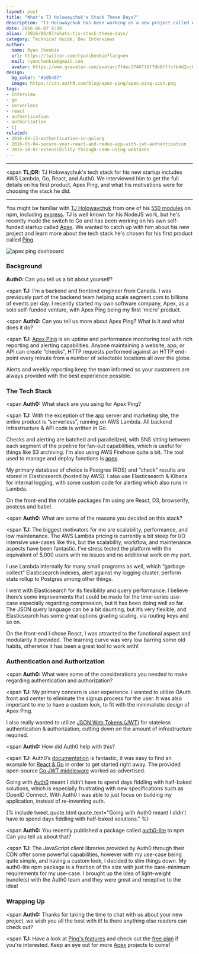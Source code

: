```yaml
---
layout: post
title: "What's TJ Holowaychuk's Stack These Days?"
description: "TJ Holowaychuk has been working on a new project called Apex. We caught up with him to get all the details!"
date: 2016-06-07 8:30
alias: /2016/06/07/whats-tjs-stack-these-days/
category: Technical Guide, Dev Interviews
author:
  name: Ryan Chenkie
  url: https://twitter.com/ryanchenkie?lang=en
  mail: ryanchenkie@gmail.com
  avatar: https://www.gravatar.com/avatar/7f4ec37467f2f7db6fffc7b4d2cc8dc2?size=200
design:
  bg_color: "#2d5487"
  image: https://cdn.auth0.com/blog/apex-ping/apex-ping-icon.png
tags:
- interview
- go
- serverless
- react
- authentication
- authorization
- tj
related:
- 2016-04-13-authentication-in-golang
- 2016-01-04-secure-your-react-and-redux-app-with-jwt-authentication
- 2015-10-07-extensibility-through-code-using-webtasks
---
```


---

<span <span style="font-weight:700">TL;DR:</span> TJ Holowaychuk's tech stack for his new startup includes AWS Lambda, Go, React, and Auth0. We interviewed him to get the full details on his first product, Apex Ping, and what his motivations were for choosing the stack he did.

---

You might be familiar with [TJ Holowaychuk](https://twitter.com/tjholowaychuk) from one of his [550 modules](https://www.npmjs.com/~tjholowaychuk) on npm, including [express](http://expressjs.com/). TJ is well known for his NodeJS work, but he's recently made the switch to Go and has been working on his own self-funded startup called [Apex](https://apex.sh). We wanted to catch up with him about his new project and learn more about the tech stack he's chosen for his first product called [Ping](https://apex.sh/ping/).

![apex ping dashboard](https://cdn.auth0.com/blog/apex-ping/apex-ping.png)

### Background

<span style="font-weight:700">Auth0:</span> Can you tell us a bit about yourself?

<span <span style="font-weight:700">TJ:</span> I'm a backend and frontend engineer from Canada. I was previously part of the backend team helping scale segment.com to billions of events per day. I recently started my own software company, Apex, as a solo self-funded venture, with Apex Ping being my first 'micro' product.

<span <span style="font-weight:700">Auth0:</span> Can you tell us more about Apex Ping? What is it and what does it do?

<span <span style="font-weight:700">TJ:</span> [Apex Ping][1] is an uptime and performance monitoring tool with rich reporting and alerting capabilities. Anyone maintaining a website, app, or API can create “checks”, HTTP requests performed against an HTTP end-point every minute from a number of selectable locations all over the globe.

Alerts and weekly reporting keep the team informed so your customers are always provided with the best experience possible.

### The Tech Stack

<span <span style="font-weight:700">Auth0:</span> What stack are you using for Apex Ping?

<span <span style="font-weight:700">TJ:</span> With the exception of the app server and marketing site, the entire product is “serverless”, running on AWS Lambda. All backend infrastructure & API code is written in Go.

Checks and alerting are batched and parallelized, with SNS sitting between each segment of the pipeline for fan-out capabilities, which is useful for things like S3 archiving. I’m also using AWS Firehose quite a bit. The tool used to manage and deploy functions is [apex](https://github.com/apex/apex).

My primary database of choice is Postgres (RDS) and “check” results are stored in Elasticsearch (hosted by AWS). I also use Elasticsearch & Kibana for internal logging, with some custom code for alerting which also runs in Lambda.

On the front-end the notable packages I’m using are React, D3, browserify, postcss and babel.

<span <span style="font-weight:700">Auth0:</span> What are some of the reasons you decided on this stack?

<span <span style="font-weight:700">TJ:</span> The biggest motivators for me are scalability, performance, and low maintenance. The AWS Lambda pricing is currently a bit steep for I/O intensive use-cases like this, but the scalability, workflow, and maintenance aspects have been fantastic. I’ve stress tested the platform with the equivalent of 5,000 users with no issues and no additional work on my part.

I use Lambda internally for many small programs as well, which “garbage collect” Elasticsearch indexes, alert against my logging cluster, perform stats rollup to Postgres among other things.

I went with Elasticsearch for its flexibility and query performance. I believe there’s some improvements that could be made for the time-series use-case especially regarding compression, but it has been doing well so far. The JSON query language can be a bit daunting, but it’s very flexible, and Elasticsearch has some great options grading scaling, via routing keys and so on.

On the front-end I chose React, I was attracted to the functional aspect and modularity it provided. The learning curve was very low barring some old habits, otherwise it has been a great tool to work with!

### Authentication and Authorization

<span <span style="font-weight:700">Auth0:</span> What were some of the considerations you needed to make regarding authentication and authorization?

<span <span style="font-weight:700">TJ:</span> My primary concern is user experience. I wanted to utilize OAuth front and center to eliminate the signup process for the user. It was also important to me to have a custom look, to fit with the minimalistic design of Apex Ping.

I also really wanted to utilize [JSON Web Tokens (JWT)](https://jwt.io/introduction) for stateless authentication & authorization, cutting down on the amount of infrastructure required.

<span <span style="font-weight:700">Auth0:</span> How did Auth0 help with this?

<span <span style="font-weight:700">TJ:</span> Auth0’s [documentation](https://auth0.com/docs) is fantastic, it was easy to find an example for [React & Go](https://auth0.com/docs/quickstart/spa/react/golang) in order to get started right away. The provided open-source [Go JWT middleware](https://github.com/auth0/go-jwt-middleware) worked as-advertised.

Going with <a href="javascript:signup()">Auth0</a> meant I didn’t have to spend days fiddling with half-baked solutions, which is especially frustrating with new specifications such as OpenID Connect. With Auth0 I was able to just focus on building my application, instead of re-inventing auth.

{% include tweet_quote.html quote_text="Going with Auth0 meant I didn’t have to spend days fiddling with half-baked solutions." %}

<span <span style="font-weight:700">Auth0:</span> You recently published a package called [auth0-lite](https://www.npmjs.com/package/auth0-lite) to npm. Can you tell us about that?

<span <span style="font-weight:700">TJ:</span> The JavaScript client libraries provided by Auth0 through their CDN offer some powerful capabilities, however with my use-case being quite simple, and having a custom look, I decided to slim things down. My auth0-lite npm package is a fraction of the size with just the bare-minimum requirements for my use-case. I brought up the idea of light-weight bundle(s) with the Auth0 team and they were great and receptive to the idea!

### Wrapping Up

<span <span style="font-weight:700">Auth0:</span> Thanks for taking the time to chat with us about your new project, we wish you all the best with it! Is there anything else readers can check out?

<span <span style="font-weight:700">TJ:</span> Have a look at [Ping's features](https://apex.sh/ping/#features) and check out the [free plan](https://apex.sh/ping/#pricing) if you're interested. Keep an eye out for more [Apex](https://apex.sh/) projects to come!

[1]:  https://apex.sh/ping/ "Apex Ping"